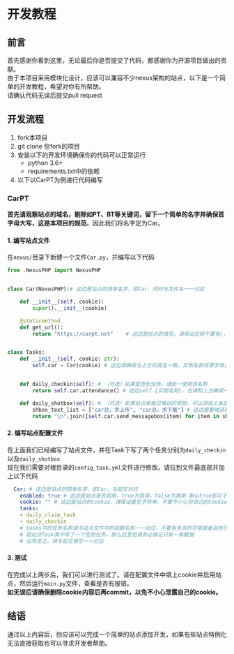 # 开发教程
## 前言
首先感谢你看到这里，无论最后你是否提交了代码，都感谢你为开源项目做出的贡献。  
由于本项目采用模块化设计，应该可以兼容不少nexus架构的站点，以下是一个简单的开发教程，希望对你有所帮助。  
请确认代码无误后提交pull request

## 开发流程
1. fork本项目
2. git clone 你fork的项目
3. 安装以下的开发环境确保你的代码可以正常运行
   - python 3.6+
   - requirements.txt中的依赖
4. 以下以CarPT为例进行代码编写
### CarPT
**首先请观察站点的域名，剔除如PT、BT等关键词，留下一个简单的名字并确保首字母大写，这是本项目的规范**。因此我们将名字定为Car。
#### 1. 编写站点文件
在`nexus/`目录下新建一个文件`Car.py`，并编写以下代码
```python
from .NexusPHP import NexusPHP


class Car(NexusPHP):# 这边是站点的简单名字，即Car，同时与文件名一一对应

    def __init__(self, cookie):
        super().__init__(cookie) 

    @staticmethod
    def get_url():
        return "https://carpt.net"    # 这边是站点的域名，请保证右侧不要有/，以及无关的如/index.php等字符


class Tasks:
    def __init__(self, cookie: str):
        self.car = Car(cookie) # 这边请确保与上方的类名一致，实例名称将首字母小写，即car


    def daily_checkin(self): # （可选）如果是签到任务，请统一使用该名称
        return self.car.attendance() # 这边self.{实例名称}，也请和上方确保一致，即car

    def daily_shotbox(self): # （可选）如果站点有每日喊话的奖励，可以添加上本函数
        shbox_text_list = ["car总，求上传", "car总，求下载"] # 这边是要喊话的内容，多条喊话像这样进行间隔
        return "\n".join([self.car.send_messagebox(item) for item in shbox_text_list]) # 这边代码需要确保为self.{实例名称}.send_messagebox，即self.car.send_messagebox,其他不需要改动
```
#### 2. 编写站点配置文件
在上面我们已经编写了站点文件，并在Task下写了两个任务分别为`daily_checkin`以及`daily_shotbox`  
现在我们需要对根目录的`config_task.yml`文件进行修改。请拉到文件最底部并加上以下代码
```yaml
  Car: # 这边是站点的简单名字，即Car，与前文对应
    enabled: true # 这边是站点是否启用，true为启用，false为禁用 默认true即可不需要改动
    cookie: "" # 这边是站点的cookie，请保证是空字符串，不要不小心将自己的cookie传上来
    tasks:
    - daily_claim_task
    - daily_checkin
    # tasks中的任务名称请与站点文件中的函数名称一一对应，不要有多余的空格或者其他字符
    # 若站点Task类中写了一个签到任务，那么这里也请务必保证只有一条数据
    # 总而言之，请与前文填写一一对应
```
#### 3. 测试
在完成以上两步后，我们可以进行测试了。请在配置文件中填上cookie并启用站点，然后运行`main.py`文件，查看是否有报错。  
**如无误后请确保删除cookie内容后再commit，以免不小心泄露自己的cookie。**

## 结语
通过以上内容后，你应该可以完成一个简单的站点添加开发，如果有些站点特例化无法直接获取也可以寻求开发者帮助。